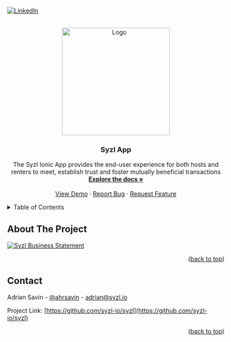 <div id="top"></div>
<!--
*** Thanks for checking out the Best-README-Template. If you have a suggestion
*** that would make this better, please fork the repo and create a pull request
*** or simply open an issue with the tag "enhancement".
*** Don't forget to give the project a star!
*** Thanks again! Now go create something AMAZING! :D
-->



<!-- PROJECT SHIELDS -->
<!--
*** I'm using markdown "reference style" links for readability.
*** Reference links are enclosed in brackets [ ] instead of parentheses ( ).
*** See the bottom of this document for the declaration of the reference variables
*** for contributors-url, forks-url, etc. This is an optional, concise syntax you may use.
*** https://www.markdownguide.org/basic-syntax/#reference-style-links
-->
<!-- [![Contributors][contributors-shield]][contributors-url] -->
<!-- [![Forks][forks-shield]][forks-url] -->
<!-- [![Stargazers][stars-shield]][stars-url] -->
<!-- [![Issues][issues-shield]][issues-url] -->
<!-- [![MIT License][license-shield]][license-url] -->
[![LinkedIn][linkedin-shield]][linkedin-url]



<!-- PROJECT LOGO -->
<br />
<div align="center">
  <a href="https://github.com/syzl-io/syzl">
    <img src="https://storage.googleapis.com/syzl-bucket-1/syzl-logo.svg" alt="Logo" width="250" height="250">
  </a>

<h3 align="center">Syzl App</h3>

  <p align="center">
    The Syzl Ionic App provides the end-user experience for both hosts and renters to meet, establish trust and foster mutually beneficial transactions
    <br />
    <a href="https://github.com/syzl-io/syzl"><strong>Explore the docs »</strong></a>
    <br />
    <br />
    <a href="https://github.com/syzl-io/syzl">View Demo</a>
    ·
    <a href="https://github.com/syzl-io/syzl/issues">Report Bug</a>
    ·
    <a href="https://github.com/syzl-io/syzl/issues">Request Feature</a>
  </p>
</div>



<!-- TABLE OF CONTENTS -->
<details>
  <summary>Table of Contents</summary>
  <ol>
    <li>
      <a href="#about-the-project">About The Project</a>
    </li>
    <li><a href="#license">License</a></li>
    <li><a href="#contact">Contact</a></li>
    <li><a href="#acknowledgments">Acknowledgments</a></li>
  </ol>
</details>



<!-- ABOUT THE PROJECT -->
## About The Project

[![Syzl Business Statement][product-screenshot]](https://syzl.io)

<p align="right">(<a href="#top">back to top</a>)</p>




<!-- CONTACT -->
## Contact

Adrian Savin - [@ahrsavin](https://www.linkedin.com/in/ahrsavin/) - adrian@syzl.io

Project Link: [https://github.com/syzl-io/syzl](https://github.com/syzl-io/syzl)

<p align="right">(<a href="#top">back to top</a>)</p>


<!-- MARKDOWN LINKS & IMAGES -->
<!-- https://www.markdownguide.org/basic-syntax/#reference-style-links -->
[contributors-shield]: https://img.shields.io/github/contributors/syzl-io/syzl.svg?style=for-the-badge
[contributors-url]: https://github.com/syzl-io/syzl/graphs/contributors
[forks-shield]: https://img.shields.io/github/forks/syzl-io/syzl.svg?style=for-the-badge
[forks-url]: https://github.com/syzl-io/syzl/network/members
[stars-shield]: https://img.shields.io/github/stars/syzl-io/syzl.svg?style=for-the-badge
[stars-url]: https://github.com/syzl-io/syzl/stargazers
[issues-shield]: https://img.shields.io/github/issues/syzl-io/syzl.svg?style=for-the-badge
[issues-url]: https://github.com/syzl-io/syzl/issues
[license-shield]: https://img.shields.io/github/license/syzl-io/syzl.svg?style=for-the-badge
[license-url]: https://github.com/syzl-io/syzl/blob/master/LICENSE.txt
[linkedin-shield]: https://img.shields.io/badge/-LinkedIn-black.svg?style=for-the-badge&logo=linkedin&colorB=555
[linkedin-url]: https://www.linkedin.com/company/syzl
[product-screenshot]: https://storage.googleapis.com/syzl-bucket-1/SZL%20-%20Linkedin%20cover.png
